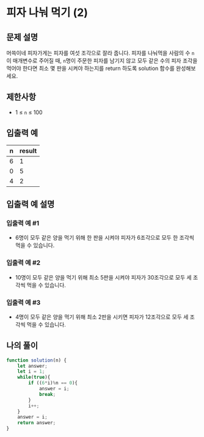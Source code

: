 # 피자 나눠 먹기 (2)

## 문제 설명
머쓱이네 피자가게는 피자를 여섯 조각으로 잘라 줍니다. 피자를 나눠먹을 사람의 수 `n`이 매개변수로 주어질 때, `n`명이 주문한 피자를 남기지 않고 모두 같은 수의 피자 조각을 먹어야 한다면 최소 몇 판을 시켜야 하는지를 return 하도록 solution 함수를 완성해보세요.

## 제한사항
- 1 ≤ `n` ≤ 100

## 입출력 예
|n|result|
|---|---|
|6|1|
|0|5|
|4|2|

## 입출력 예 설명
### 입출력 예 #1
- 6명이 모두 같은 양을 먹기 위해 한 판을 시켜야 피자가 6조각으로 모두 한 조각씩 먹을 수 있습니다.
### 입출력 예 #2
- 10명이 모두 같은 양을 먹기 위해 최소 5판을 시켜야 피자가 30조각으로 모두 세 조각씩 먹을 수 있습니다.
### 입출력 예 #3
- 4명이 모두 같은 양을 먹기 위해 최소 2판을 시키면 피자가 12조각으로 모두 세 조각씩 먹을 수 있습니다.

## 나의 풀이
```js
function solution(n) {
    let answer;
    let i = 1;
    while(true){
        if ((6*i)%n == 0){
            answer = i;
            break;
        }
        i++;
    }
    answer = i;
    return answer;
}
```
